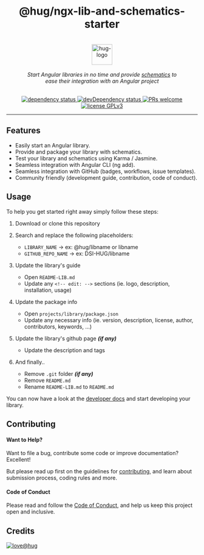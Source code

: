<h1 align="center">
    @hug/ngx-lib-and-schematics-starter
</h1>

<p align="center">
    <br>
    <a href="https://www.hug.ch/">
        <img src="https://www.hug.ch/sites/all/themes/interhug/img/logos/logo-hug.svg" alt="hug-logo" height="54px" />
    </a>
    <br><br>
    <i>Start Angular libraries in no time and provide <a href="https://angular.io/guide/schematics-for-libraries">schematics</a> to<br>ease their integration with an Angular project</i>
    <br><br>
</p>

<p align="center">
    <a href="https://david-dm.org/DSI-HUG/ngx-lib-and-schematics-starter">
        <img src="https://img.shields.io/david/DSI-HUG/ngx-lib-and-schematics-starter.svg" alt="dependency status" />
    </a>
    <a href="https://david-dm.org/DSI-HUG/ngx-lib-and-schematics-starter?type=dev">
        <img src="https://img.shields.io/david/dev/DSI-HUG/ngx-lib-and-schematics-starter.svg" alt="devDependency status" />
    </a>
    <a href="https://github.com/DSI-HUG/ngx-lib-and-schematics-starter/blob/master/CONTRIBUTING.md#-submitting-a-pull-request-pr">
        <img src="https://img.shields.io/badge/PRs-welcome-brightgreen.svg" alt="PRs welcome" />
    </a>
    <a href="https://github.com/DSI-HUG/ngx-lib-and-schematics-starter/blob/master/LICENSE">
        <img src="https://img.shields.io/badge/license-GPLv3-ff69b4.svg" alt="license GPLv3" />
    </a>
</p>

<hr>

## Features

* Easily start an Angular library.
* Provide and package your library with schematics.
* Test your library and schematics using Karma / Jasmine.
* Seamless integration with Angular CLI (ng add).
* Seamless integration with GitHub (badges, workflows, issue templates).
* Community friendly (development guide, contribution, code of conduct).


## Usage

To help you get started right away simply follow these steps:

1. Download or clone this repository

3. Search and replace the following placeholders:

   * `LIBRARY_NAME` -> ex: @hug/libname or libname
   * `GITHUB_REPO_NAME` -> ex: DSI-HUG/libname

4. Update the library's guide

   * Open `README-LIB.md`
   * Update any `<!-- edit: -->` sections (ie. logo, description, installation, usage)

5. Update the package info

   * Open `projects/library/package.json`
   * Update any necessary info (ie. version, description, license, author, contributors, keywords, ...)

6. Update the library's github page ***(if any)***

   * Update the description and tags

7. And finally..

   * Remove `.git` folder ***(if any)***
   * Remove `README.md`
   * Rename `README-LIB.md` to `README.md`

You can now have a look at the [developer docs][developer] and start developing your library.


## Contributing

#### Want to Help?

Want to file a bug, contribute some code or improve documentation? Excellent!

But please read up first on the guidelines for [contributing][contributing], and learn about submission process, coding rules and more.

#### Code of Conduct

Please read and follow the [Code of Conduct][codeofconduct], and help us keep this project open and inclusive.


## Credits

[![love@hug](https://img.shields.io/badge/@hug-%E2%9D%A4%EF%B8%8Flove-magenta)][dsi-hug]




[developer]: https://github.com/DSI-HUG/ngx-lib-and-schematics-starter/blob/master/DEVELOPER.md
[contributing]: https://github.com/DSI-HUG/ngx-lib-and-schematics-starter/blob/master/CONTRIBUTING.md
[codeofconduct]: https://github.com/DSI-HUG/ngx-lib-and-schematics-starter/blob/master/CODE_OF_CONDUCT.md
[dsi-hug]: https://github.com/DSI-HUG
